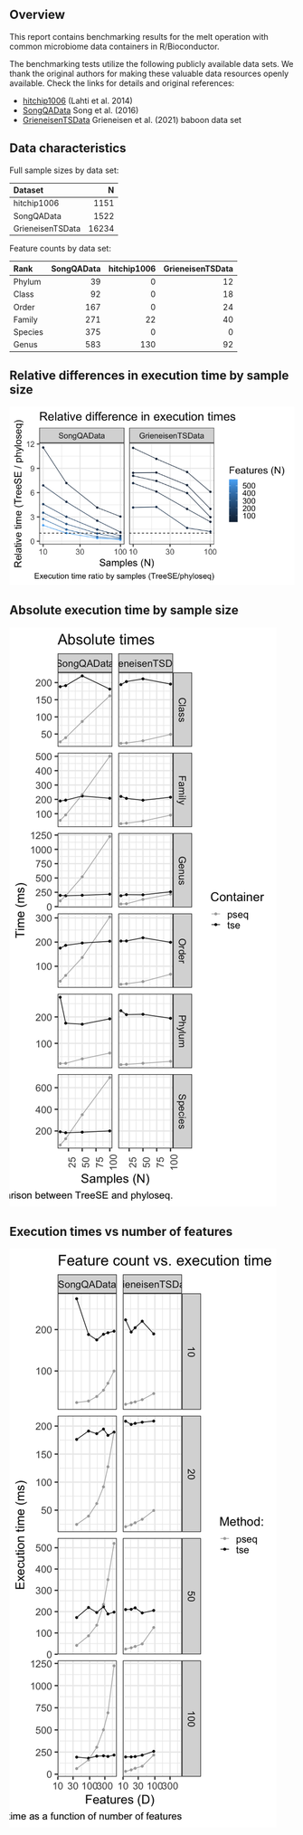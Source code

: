 Overview
--------

This report contains benchmarking results for the melt operation with
common microbiome data containers in R/Bioconductor.

The benchmarking tests utilize the following publicly available data
sets. We thank the original authors for making these valuable data
resources openly available. Check the links for details and original
references:

-   [hitchip1006](https://github.com/microbiome/miaTime/blob/master/R/data.R)
    (Lahti et al. 2014)
-   [SongQAData](https://microbiome.github.io/microbiomeDataSets/reference/SongQAData.html)
    Song et al. (2016)
-   [GrieneisenTSData](https://microbiome.github.io/microbiomeDataSets/reference/GrieneisenTSData.html)
    Grieneisen et al. (2021) baboon data set

Data characteristics
--------------------

Full sample sizes by data set:

<table>
<thead>
<tr class="header">
<th style="text-align: left;">Dataset</th>
<th style="text-align: right;">N</th>
</tr>
</thead>
<tbody>
<tr class="odd">
<td style="text-align: left;">hitchip1006</td>
<td style="text-align: right;">1151</td>
</tr>
<tr class="even">
<td style="text-align: left;">SongQAData</td>
<td style="text-align: right;">1522</td>
</tr>
<tr class="odd">
<td style="text-align: left;">GrieneisenTSData</td>
<td style="text-align: right;">16234</td>
</tr>
</tbody>
</table>

Feature counts by data set:

<table>
<thead>
<tr class="header">
<th style="text-align: left;">Rank</th>
<th style="text-align: right;">SongQAData</th>
<th style="text-align: right;">hitchip1006</th>
<th style="text-align: right;">GrieneisenTSData</th>
</tr>
</thead>
<tbody>
<tr class="odd">
<td style="text-align: left;">Phylum</td>
<td style="text-align: right;">39</td>
<td style="text-align: right;">0</td>
<td style="text-align: right;">12</td>
</tr>
<tr class="even">
<td style="text-align: left;">Class</td>
<td style="text-align: right;">92</td>
<td style="text-align: right;">0</td>
<td style="text-align: right;">18</td>
</tr>
<tr class="odd">
<td style="text-align: left;">Order</td>
<td style="text-align: right;">167</td>
<td style="text-align: right;">0</td>
<td style="text-align: right;">24</td>
</tr>
<tr class="even">
<td style="text-align: left;">Family</td>
<td style="text-align: right;">271</td>
<td style="text-align: right;">22</td>
<td style="text-align: right;">40</td>
</tr>
<tr class="odd">
<td style="text-align: left;">Species</td>
<td style="text-align: right;">375</td>
<td style="text-align: right;">0</td>
<td style="text-align: right;">0</td>
</tr>
<tr class="even">
<td style="text-align: left;">Genus</td>
<td style="text-align: right;">583</td>
<td style="text-align: right;">130</td>
<td style="text-align: right;">92</td>
</tr>
</tbody>
</table>

Relative differences in execution time by sample size
-----------------------------------------------------

![](../reports/melt_files/figure-markdown_strict/ratio-1.png)

Absolute execution time by sample size
--------------------------------------

![](../reports/melt_files/figure-markdown_strict/abs_by_time-1.png)

Execution times vs number of features
-------------------------------------

![](../reports/melt_files/figure-markdown_strict/multi_ex_time-1.png)
